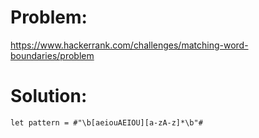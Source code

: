 # Problem: 

https://www.hackerrank.com/challenges/matching-word-boundaries/problem

# Solution:

```
let pattern = #"\b[aeiouAEIOU][a-zA-z]*\b"#
```
